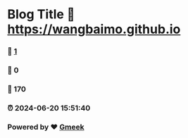 # Blog Title :link: https://wangbaimo.github.io 
### :page_facing_up: [1](https://wangbaimo.github.io/tag.html) 
### :speech_balloon: 0 
### :hibiscus: 170 
### :alarm_clock: 2024-06-20 15:51:40 
### Powered by :heart: [Gmeek](https://github.com/Meekdai/Gmeek)
